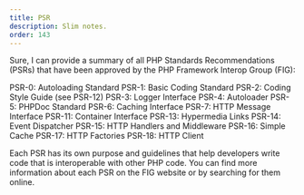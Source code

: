 ```yaml
---
title: PSR
description: Slim notes.
order: 143
---
```


Sure, I can provide a summary of all PHP Standards Recommendations (PSRs) that have been approved by the PHP Framework Interop Group (FIG):

PSR-0: Autoloading Standard
PSR-1: Basic Coding Standard
PSR-2: Coding Style Guide (see PSR-12)
PSR-3: Logger Interface
PSR-4: Autoloader
PSR-5: PHPDoc Standard
PSR-6: Caching Interface
PSR-7: HTTP Message Interface
PSR-11: Container Interface
PSR-13: Hypermedia Links
PSR-14: Event Dispatcher
PSR-15: HTTP Handlers and Middleware
PSR-16: Simple Cache
PSR-17: HTTP Factories
PSR-18: HTTP Client

Each PSR has its own purpose and guidelines that help developers write code that is interoperable with other PHP code. You can find more information about each PSR on the FIG website or by searching for them online.
